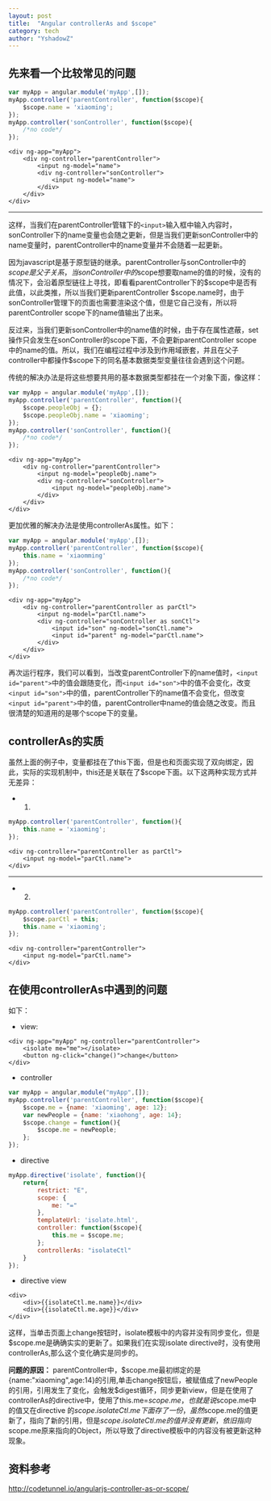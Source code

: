 ```yaml
---
layout: post
title:  "Angular controllerAs and $scope"
category: tech
author: "YshadowZ"
---
```

## 先来看一个比较常见的问题

```javascript
var myApp = angular.module('myApp',[]);
myApp.controller('parentController', function($scope){
	$scope.name = 'xiaoming';
});
myApp.controller('sonController', function($scope){
	/*no code*/
});
```

```
<div ng-app="myApp">
	<div ng-controller="parentController">
		<input ng-model="name">
		<div ng-controller="sonController">
			<input ng-model="name">
		</div>
	</div>
</div>
```

****

这样，当我们在parentController管辖下的``<input>``输入框中输入内容时，sonController下的name变量也会随之更新，但是当我们更新sonController中的name变量时，parentController中的name变量并不会随着一起更新。

因为javascript是基于原型链的继承。parentController与sonController中的$scope是父子关系，当sonController中的$scope想要取name的值的时候，没有的情况下，会沿着原型链往上寻找，即看看parentController下的$scope中是否有此值，以此类推，所以当我们更新parentController $scope.name时，由于sonController管理下的页面也需要渲染这个值，但是它自己没有，所以将parentController scope下的name值输出了出来。

反过来，当我们更新sonController中的name值的时候，由于存在属性遮蔽，set操作只会发生在sonController的scope下面，不会更新parentController scope中的name的值。所以，我们在编程过程中涉及到作用域嵌套，并且在父子controller中都操作$scope下的同名基本数据类型变量往往会遇到这个问题。

传统的解决办法是将这些想要共用的基本数据类型都挂在一个对象下面，像这样：

```javascript
var myApp = angular.module('myApp',[]);
myApp.controller('parentController', function(){
	$scope.peopleObj = {};
	$scope.peopleObj.name = 'xiaoming';
});
myApp.controller('sonController', function(){
	/*no code*/
});
```

```
<div ng-app="myApp">
	<div ng-controller="parentController">
		<input ng-model="peopleObj.name">
		<div ng-controller="sonController">
			<input ng-model="peopleObj.name">
		</div>
	</div>
</div>
```

更加优雅的解决办法是使用controllerAs属性。如下：

```javascript
var myApp = angular.module('myApp',[]);
myApp.controller('parentController', function($scope){
	this.name = 'xiaomming'
});
myApp.controller('sonController', function(){
	/*no code*/
});
```

```
<div ng-app="myApp">
	<div ng-controller="parentController as parCtl">
		<input ng-model="parCtl.name">
		<div ng-controller="sonController as sonCtl">
			<input id="son" ng-model="sonCtl.name">
			<input id="parent" ng-model="parCtl.name">
		</div>
	</div>
</div>
```

再次运行程序，我们可以看到，当改变parentController下的name值时，``<input id="parent">``中的值会跟随变化，而``<input id="son">``中的值不会变化，改变``<input id="son">``中的值，parentController下的name值不会变化，但改变``<input id="parent">``中的值，parentController中name的值会随之改变。而且很清楚的知道用的是哪个scope下的变量。

## controllerAs的实质

虽然上面的例子中，变量都挂在了this下面，但是也和页面实现了双向绑定，因此，实际的实现机制中，this还是关联在了$scope下面。以下这两种实现方式并无差异：

* 1.

```javascript
myApp.controller('parentController', function(){
	this.name = 'xiaoming';	
});
```

```
<div ng-controller="parentController as parCtl">
	<input ng-model="parCtl.name">
</div>
```

****

* 2.

```javascript
myApp.controller('parentController', function($scope){
	$scope.parCtl = this;
	this.name = 'xiaoming';	
});
```

```
<div ng-controller="parentController">
	<input ng-model="parCtl.name">
</div>
```

## 在使用controllerAs中遇到的问题
如下：

* view:

```
<div ng-app="myApp" ng-controller="parentController">
	<isolate me="me"></isolate>
    <button ng-click="change()">change</button>
</div>
```

* controller

```javascript
var myApp = angular,module("myApp",[]);
myApp.controller('parentController', function($scope){
	$scope.me = {name: 'xiaoming', age: 12};
	var newPeople = {name: 'xiaohong', age: 14};
	$scope.change = function(){
        $scope.me = newPeople;
    };
});
```

* directive

```javascript
myApp.directive('isolate', function(){
	return{
		restrict: "E",
		scope: {
			me: "="
		},
		templateUrl: 'isolate.html',
		controller: function($scope){
			this.me = $scope.me;
		};
		controllerAs: "isolateCtl"
	}
});
```

* directive view

```
<div>
	<div>{{isolateCtl.me.name}}</div>
	<div>{{isolateCtl.me.age}}</div>
</div>
```

这样，当单击页面上change按钮时，isolate模板中的内容并没有同步变化，但是$scope.me是确确实实的更新了。如果我们在实现isolate directive时，没有使用controllerAs,那么这个变化确实是同步的。

**问题的原因：**
parentController中，$scope.me最初绑定的是{name:"xiaoming",age:14}的引用,单击change按钮后，被赋值成了newPeople的引用，引用发生了变化，会触发$digest循环，同步更新view，但是在使用了controllerAs的directive中，使用了this.me=$scope.me，也就是说$scope.me中的值又在directive 的$scope.isolateCtl.me下面存了一份，虽然$scope.me的值更新了，指向了新的引用，但是$scope.isolateCtl.me的值并没有更新，依旧指向$scope.me原来指向的Object，所以导致了directive模板中的内容没有被更新这种现象。

## 资料参考
http://codetunnel.io/angularjs-controller-as-or-scope/